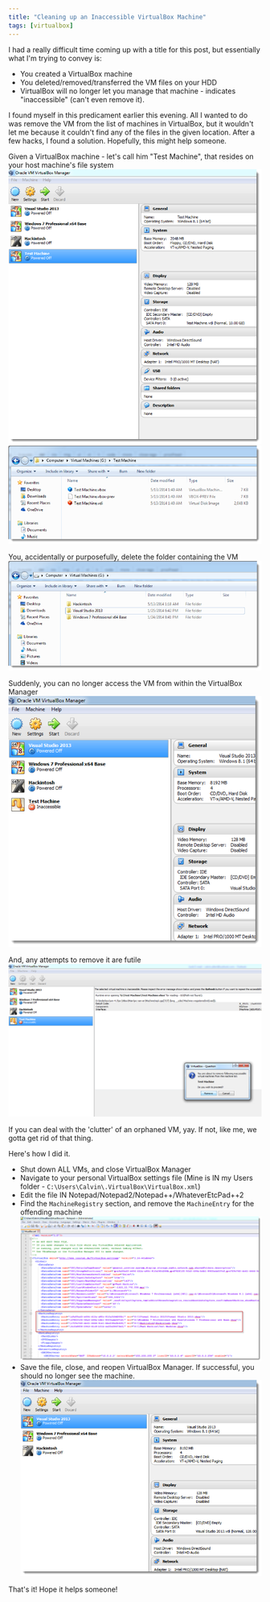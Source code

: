 ```yaml
---
title: "Cleaning up an Inaccessible VirtualBox Machine"
tags: [virtualbox]
---
```


I had a really difficult time coming up with a title for this post, but essentially what I'm trying to convey is:

* You created a VirtualBox machine
* You deleted/removed/transferred the VM files on your HDD
* VirtualBox will no longer let you manage that machine - indicates "inaccessible" (can't even remove it).

I found myself in this predicament earlier this evening. All I wanted to do was remove the VM from the list of machines in VirtualBox, but it wouldn't let me because it couldn't find any of the files in the given location. After a few hacks, I found a solution. Hopefully, this might help someone.

Given a VirtualBox machine - let's call him "Test Machine", that resides on your host machine's file system
![Setup - Image 1](TheSetup.png)
![Setup - Image 2](TheSetup2.png)

You, accidentally or purposefully, delete the folder containing the VM
![Folder is gone](FolderRemoved.png)

Suddenly, you can no longer access the VM from within the VirtualBox Manager
![Machine Invalid](MachineNowInvalid.png)

And, any attempts to remove it are futile
![Cannot Remove](CannotRemove.png)

If you can deal with the 'clutter' of an orphaned VM, yay. If not, like me, we gotta get rid of that thing. 

Here's how I did it. 

* Shut down ALL VMs, and close VirtualBox Manager 
* Navigate to your personal VirtualBox settings file (Mine is IN my Users folder - `C:\Users\Calvin\.VirtualBox\VirtualBox.xml`) 
* Edit the file IN Notepad/Notepad2/Notepad++/WhateverEtcPad++2
* Find the `MachineRegistry` section, and remove the `MachineEntry` for the offending machine
![VirtualBox Configuration](VirtualBox-Configuration.png)
* Save the file, close, and reopen VirtualBox Manager. If successful, you should no longer see the machine.
![Invalid Machine Gone](InvalidMachineGone.png)

That's it! Hope it helps someone! 